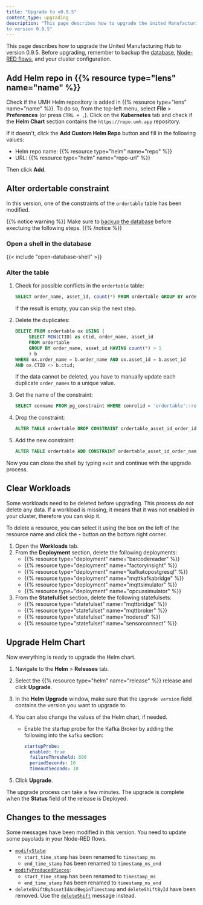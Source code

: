 ```yaml
---
title: "Upgrade to v0.9.5"
content_type: upgrading
description: "This page describes how to upgrade the United Manufacturing Hub
to version 0.9.5"
---
```


This page describes how to upgrade the United Manufacturing Hub to version
0.9.5. Before upgrading, remember to backup the
[database](/docs/production-guide/backup_recovery/backup-timescale/),
[Node-RED flows](/docs/production-guide/backup_recovery/import-export-node-red/),
and your cluster configuration.

## Add Helm repo in {{% resource type="lens" name="name" %}}

Check if the UMH Helm repository is added in {{% resource type="lens" name="name" %}}.
To do so, from the top-left menu, select **FIle** > **Preferences** (or press `CTRL + ,`).
Click on the **Kubernetes** tab and check if the **Helm Chart** section contains
the `https://repo.umh.app` repository.

If it doesn't, click the **Add Custom Helm Repo** button and fill in the following
values:

- Helm repo name: {{% resource type="helm" name="repo" %}}
- URL: {{% resource type="helm" name="repo-url" %}}

Then click **Add**.

<!-- Add here any steps needed before deleting the deployments and statefulsets -->

## Alter ordertable constraint

In this version, one of the constraints of the `ordertable` table has been
modified.

{{% notice warning %}}
Make sure to [backup the database](/docs/production-guide/backup_recovery/backup-timescale/)
before exectuing the following steps.
{{% /notice %}}

### Open a shell in the database

{{< include "open-database-shell" >}}

### Alter the table

1. Check for possible conflicts in the `ordertable` table:

   ```sql
   SELECT order_name, asset_id, count(*) FROM ordertable GROUP BY order_name, asset_id HAVING count(*) > 1;
   ```

   If the result is empty, you can skip the next step.

2. Delete the duplicates:

   ```sql
   DELETE FROM ordertable ox USING (
        SELECT MIN(CTID) as ctid, order_name, asset_id
        FROM ordertable
        GROUP BY order_name, asset_id HAVING count(*) > 1
        ) b
   WHERE ox.order_name = b.order_name AND ox.asset_id = b.asset_id
   AND ox.CTID <> b.ctid;
   ```

   If the data cannot be deleted, you have to manually update each duplicate
   `order_names` to a unique value.

3. Get the name of the constraint:

   ```sql
   SELECT conname FROM pg_constraint WHERE conrelid = 'ordertable'::regclass AND contype = 'u';
   ```

4. Drop the constraint:

   ```sql
   ALTER TABLE ordertable DROP CONSTRAINT ordertable_asset_id_order_id_key;
   ```

5. Add the new constraint:

   ```sql
   ALTER TABLE ordertable ADD CONSTRAINT ordertable_asset_id_order_name_key UNIQUE (asset_id, order_name);
   ```

Now you can close the shell by typing `exit` and continue with the upgrade process.

## Clear Workloads

Some workloads need to be deleted before upgrading. This process _do not_ delete
any data. If a workload is missing, it means that it was not enabled in your
cluster, therefore you can skip it.

To delete a resource, you can select it using the box on the left of the
resource name and click the **-** button on the bottom right corner.

1. Open the **Workloads** tab.
2. From the **Deployment** section, delete the following deployments:
   - {{% resource type="deployment" name="barcodereader" %}}
   - {{% resource type="deployment" name="factoryinsight" %}}
   - {{% resource type="deployment" name="kafkatopostgresql" %}}
   - {{% resource type="deployment" name="mqttkafkabridge" %}}
   - {{% resource type="deployment" name="mqttsimulator" %}}
   - {{% resource type="deployment" name="opcuasimulator" %}}
3. From the **StatefulSet** section, delete the following statefulsets:
   - {{% resource type="statefulset" name="mqttbridge" %}}
   - {{% resource type="statefulset" name="mqttbroker" %}}
   - {{% resource type="statefulset" name="nodered" %}}
   - {{% resource type="statefulset" name="sensorconnect" %}}

<!-- Add here any steps needed before upgrading the Helm Chart -->

## Upgrade Helm Chart

Now everything is ready to upgrade the Helm chart.

1. Navigate to the **Helm** > **Releases** tab.
2. Select the {{% resource type="helm" name="release" %}} release and click
   **Upgrade**.
3. In the **Helm Upgrade** window, make sure that the `Upgrade version` field
   contains the version you want to upgrade to.
4. You can also change the values of the Helm chart, if needed.

   - Enable the startup probe for the Kafka Broker by adding the following into
     the `kafka` section:

     ```yaml
     startupProbe:
       enabled: true
       failureThreshold: 600
       periodSeconds: 10
       timeoutSeconds: 10
     ```

5. Click **Upgrade**.

The upgrade process can take a few minutes. The upgrade is complete when the
**Status** field of the release is Deployed.

<!-- Add here any steps needed after upgrading the Helm Chart -->

## Changes to the messages

Some messages have been modified in this version. You need to update some payolads
in your Node-RED flows.

- [`modifyState`](/docs/architecture/datamodel/messages/modifystate/):
  - `start_time_stamp` has been renamed to `timestamp_ms`
  - `end_time_stamp` has been renamed to `timestamp_ms_end`
- [`modifyProducedPieces`](/docs/architecture/datamodel/messages/modifyproducedpieces/):
  - `start_time_stamp` has been renamed to `timestamp_ms`
  - `end_time_stamp` has been renamed to `timestamp_ms_end`
- `deleteShiftByAssetIdAndBeginTimestamp` and `deleteShiftById` have been removed.
  Use the [`deleteShift`](/docs/architecture/datamodel/messages/deleteshift/)
  message instead.
